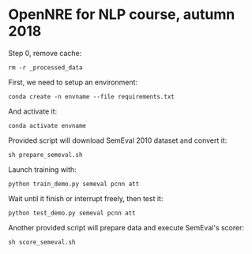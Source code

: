 # OpenNRE for NLP course, autumn 2018

Step 0, remove cache:

    rm -r _processed_data
    
First, we need to setup an environment:

    conda create -n envname --file requirements.txt
    
And activate it:

    conda activate envname
    
    
Provided script will download SemEval 2010 dataset and convert it:

    sh prepare_semeval.sh
    
Launch training with:

    python train_demo.py semeval pcnn att
    
Wait until it finish or interrupt freely, then test it:

    python test_demo.py semeval pcnn att
    
Another provided script will prepare data and execute SemEval's scorer:

    sh score_semeval.sh
